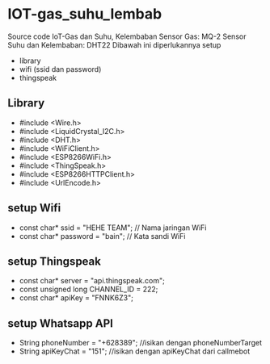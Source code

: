 # IOT-gas_suhu_lembab
Source code IoT-Gas dan Suhu, Kelembaban
Sensor Gas: MQ-2
Sensor Suhu dan Kelembaban: DHT22 
Dibawah ini diperlukannya setup 
- library
- wifi (ssid dan password)
- thingspeak


## Library
- #include <Wire.h>
- #include <LiquidCrystal_I2C.h>
- #include <DHT.h>
- #include <WiFiClient.h>
- #include <ESP8266WiFi.h>
- #include <ThingSpeak.h>
- #include <ESP8266HTTPClient.h>
- #include <UrlEncode.h>

## setup Wifi
- const char* ssid = "HEHE TEAM";      // Nama jaringan WiFi
- const char* password = "bain";   // Kata sandi WiFi

## setup Thingspeak
- const char* server = "api.thingspeak.com";
- const unsigned long CHANNEL_ID = 222;
- const char* apiKey = "FNNK6Z3";    

## setup Whatsapp API
- String phoneNumber = "+628389"; //isikan dengan phoneNumberTarget
- String apiKeyChat = "151"; //isikan dengan apiKeyChat dari callmebot
